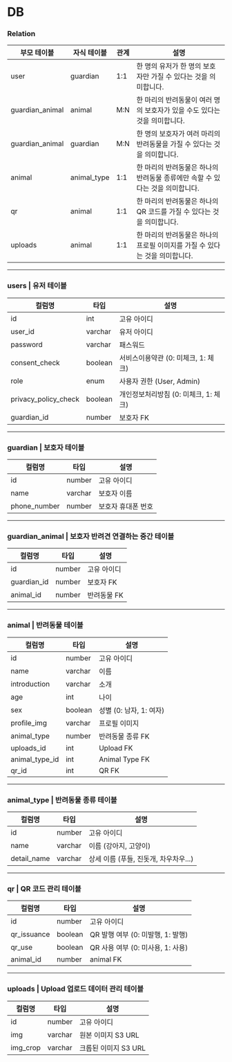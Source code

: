 # DB

### Relation

| 부모 테이블     | 자식 테이블 | 관계 | 설명                                                                            |
| --------------- | ----------- | ---- | ---------------------------------------------------------------------------- |
| user            | guardian    | 1:1  | 한 명의 유저가 한 명의 보호자만 가질 수 있다는 것을 의미합니다.                   |
| guardian_animal | animal      | M:N  | 한 마리의 반려동물이 여러 명의 보호자가 있을 수도 있다는 것을 의미합니다.          |
| guardian_animal | guardian    | M:N  | 한 명의 보호자가 여러 마리의 반려동물을 가질 수 있다는 것을 의미합니다.            |
| animal          | animal_type | 1:1  | 한 마리의 반려동물은 하나의 반려동물 종류에만 속할 수 있다는 것을 의미합니다.       |
| qr              | animal      | 1:1  | 한 마리의 반려동물은 하나의 QR 코드를 가질 수 있다는 것을 의미합니다.              |
| uploads         | animal     | 1:1   | 한 마리의 반려동물은 하나의 프로필 이미지를 가질 수 있다는 것을 의미합니다.         |

---

### users | 유저 테이블

| 컬럼명               | 타입    | 설명                                  |
| -------------------- | ------- | ------------------------------------- |
| id                   | int     | 고유 아이디                           |
| user_id              | varchar | 유저 아이디                           |
| password             | varchar | 패스워드                              |
| consent_check        | boolean | 서비스이용약관 (0: 미체크, 1: 체크)   |
| role                 | enum    | 사용자 권한 (User, Admin)   |
| privacy_policy_check | boolean | 개인정보처리방침 (0: 미체크, 1: 체크) |
| guardian_id          | number  | 보호자 FK                             |

---

### guardian | 보호자 테이블

| 컬럼명       | 타입    | 설명               |
| ------------ | ------- | ------------------ |
| id           | number  | 고유 아이디        |
| name         | varchar | 보호자 이름        |
| phone_number | number  | 보호자 휴대폰 번호 |

---

### guardian_animal | 보호자 반려견 연결하는 중간 테이블

| 컬럼명      | 타입   | 설명        |
| ----------- | ------ | ----------- |
| id          | number | 고유 아이디 |
| guardian_id | number | 보호자 FK   |
| animal_id   | number | 반려동물 FK |

---

### animal | 반려동물 테이블

| 컬럼명          | 타입    | 설명                    |
| -------------- | ------- | ----------------------- |
| id             | number  | 고유 아이디             |
| name           | varchar | 이름                    |
| introduction   | varchar | 소개                    |
| age            | int     | 나이                    |
| sex            | boolean | 성별 (0: 남자, 1: 여자) |
| profile_img    | varchar | 프로필 이미지           |
| animal_type    | number  | 반려동물 종류 FK        |
| uploads_id     | int     | Upload FK              |
| animal_type_id | int     | Animal Type FK         |
| qr_id          | int     | QR FK                  |

---

### animal_type | 반려동물 종류 테이블

| 컬럼명      | 타입    | 설명                                  |
| ----------- | ------- | ------------------------------------- |
| id          | number  | 고유 아이디                           |
| name        | varchar | 이름 (강아지, 고양이)                 |
| detail_name | varchar | 상세 이름 (푸들, 진돗개, 차우차우...) |

---

### qr | QR 코드 관리 테이블

| 컬럼명      | 타입    | 설명                              |
| ----------- | ------- | -------------------------------- |
| id          | number  | 고유 아이디                       |
| qr_issuance | boolean | QR 발행 여부 (0: 미발행, 1: 발행) |
| qr_use      | boolean | QR 사용 여부 (0: 미사용, 1: 사용) |
| animal_id   | number  | animal FK                        |

---

### uploads | Upload 업로드 데이터 관리 테이블

| 컬럼명      | 타입    | 설명                              |
| ----------- | ------- | -------------------------------- |
| id          | number  | 고유 아이디                       |
| img         | varchar | 원본 이미지 S3 URL                |
| img_crop    | varchar | 크롭된 이미지 S3 URL              |
